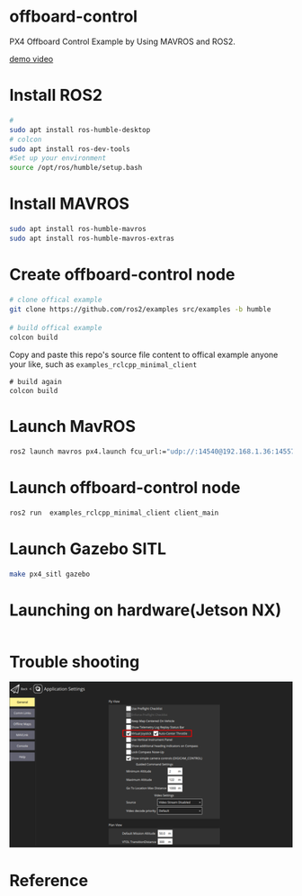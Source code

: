 # offboard-control

PX4 Offboard Control Example by Using MAVROS and ROS2.

[demo video](doc/offboard-demo.mp4)

# Install ROS2

```bash
#
sudo apt install ros-humble-desktop
# colcon
sudo apt install ros-dev-tools
#Set up your environment
source /opt/ros/humble/setup.bash
```

# Install MAVROS

```bash
sudo apt install ros-humble-mavros
sudo apt install ros-humble-mavros-extras
```

# Create offboard-control node

```bash
# clone offical example
git clone https://github.com/ros2/examples src/examples -b humble

# build offical example
colcon build
```

Copy and paste this repo's source file content to offical example anyone your like, such as `examples_rclcpp_minimal_client` 

```
# build again
colcon build
```

# Launch MavROS

```bash
ros2 launch mavros px4.launch fcu_url:="udp://:14540@192.168.1.36:14557"
```

# Launch offboard-control node

```bash
ros2 run  examples_rclcpp_minimal_client client_main
```

# Launch Gazebo SITL

```bash
make px4_sitl gazebo
```

# Launching on hardware(Jetson NX)

```bash

```

# Trouble shooting

![manual input](doc/joystick_virtual_joystick_enable.png)

# Reference

